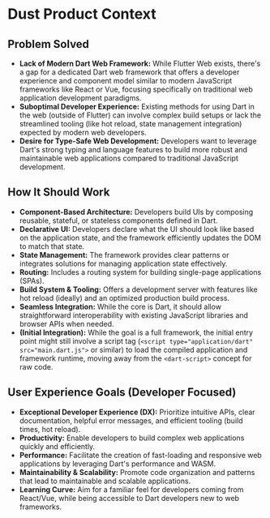 # Dust Product Context

## Problem Solved

- **Lack of Modern Dart Web Framework:** While Flutter Web exists, there's a gap
  for a dedicated Dart web framework that offers a developer experience and
  component model similar to modern JavaScript frameworks like React or Vue,
  focusing specifically on traditional web application development paradigms.
- **Suboptimal Developer Experience:** Existing methods for using Dart in the
  web (outside of Flutter) can involve complex build setups or lack the
  streamlined tooling (like hot reload, state management integration) expected
  by modern web developers.
- **Desire for Type-Safe Web Development:** Developers want to leverage Dart's
  strong typing and language features to build more robust and maintainable web
  applications compared to traditional JavaScript development.

## How It Should Work

- **Component-Based Architecture:** Developers build UIs by composing reusable,
  stateful, or stateless components defined in Dart.
- **Declarative UI:** Developers declare what the UI should look like based on
  the application state, and the framework efficiently updates the DOM to match
  that state.
- **State Management:** The framework provides clear patterns or integrates
  solutions for managing application state effectively.
- **Routing:** Includes a routing system for building single-page applications
  (SPAs).
- **Build System & Tooling:** Offers a development server with features like hot
  reload (ideally) and an optimized production build process.
- **Seamless Integration:** While the core is Dart, it should allow
  straightforward interoperability with existing JavaScript libraries and
  browser APIs when needed.
- **(Initial Integration):** While the goal is a full framework, the initial
  entry point might still involve a script tag
  (`<script type="application/dart" src="main.dart.js">` or similar) to load the
  compiled application and framework runtime, moving away from the
  `<dart-script>` concept for raw code.

## User Experience Goals (Developer Focused)

- **Exceptional Developer Experience (DX):** Prioritize intuitive APIs, clear
  documentation, helpful error messages, and efficient tooling (build times, hot
  reload).
- **Productivity:** Enable developers to build complex web applications quickly
  and efficiently.
- **Performance:** Facilitate the creation of fast-loading and responsive web
  applications by leveraging Dart's performance and WASM.
- **Maintainability & Scalability:** Promote code organization and patterns that
  lead to maintainable and scalable applications.
- **Learning Curve:** Aim for a familiar feel for developers coming from
  React/Vue, while being accessible to Dart developers new to web frameworks.
